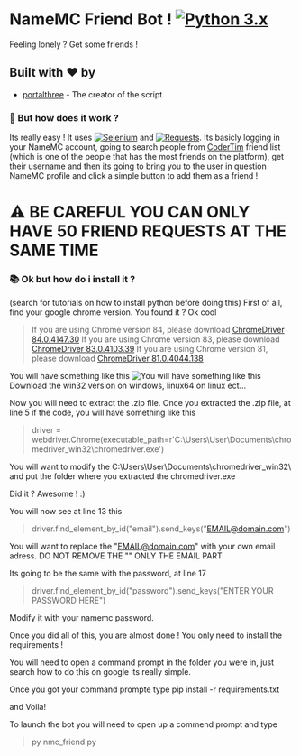 # NameMC Friend Bot ! [![Python 3.x](https://img.shields.io/badge/PYTHON-3.X-blueviolet?style=for-the-badge)](http://www.python.org/download/)

Feeling lonely ? Get some friends !

## Built with ❤️ by

* [portalthree](https://github.com/portalthree) - The creator of the script

### 🤔 But how does it work ?

Its really easy ! 
It uses [![Selenium](https://img.shields.io/badge/SELENIUM-yellow?style=flat-square)](https://www.selenium.dev/downloads/) and [![Requests](https://img.shields.io/badge/REQUESTS-gray?style=flat-square)](https://requests.readthedocs.io/en/master/). 
Its basicly logging in your NameMC account, going to search people from [CoderTim](https://fr.namemc.com/profile/CoderTim.1) friend list (which is one of the people that has the most friends on the platform), get their username and then its going to bring you to the user in question NameMC profile and click a simple button to add them as a friend !

#  ⚠️ BE CAREFUL YOU CAN ONLY HAVE 50 FRIEND REQUESTS AT THE SAME TIME

### 📚 Ok but how do i install it ?
(search for tutorials on how to install python before doing this)
First of all, find your google chrome version.
You found it ? Ok cool
>If you are using Chrome version 84, please download [ChromeDriver 84.0.4147.30](https://chromedriver.storage.googleapis.com/index.html?path=84.0.4147.30/)
>If you are using Chrome version 83, please download [ChromeDriver 83.0.4103.39](https://chromedriver.storage.googleapis.com/index.html?path=83.0.4103.39/)
>If you are using Chrome version 81, please download [ChromeDriver 81.0.4044.138](https://chromedriver.storage.googleapis.com/index.html?path=81.0.4044.138/)
>

You will have something like this
![You will have something like this](https://cdn.discordapp.com/attachments/612940686077198346/717813044675084449/unknown.png)
Download the win32 version on windows, linux64 on linux ect...

Now you will need to extract the .zip file.
Once you extracted the .zip file, at line 5 if the code, you will have something like this
> driver = webdriver.Chrome(executable_path=r'C:\Users\User\Documents\chromedriver_win32\chromedriver.exe')
>
You will want to modify the C:\Users\User\Documents\chromedriver_win32\ and put the folder where you extracted the chromedriver.exe 

Did it ? Awesome ! :)

You will now see at line 13 this
> driver.find_element_by_id("email").send_keys("EMAIL@domain.com")
>
You will want to replace the "EMAIL@domain.com" with your own email adress. DO NOT REMOVE THE "" ONLY THE EMAIL PART

Its going to be the same with the password, at line 17
>driver.find_element_by_id("password").send_keys("ENTER YOUR PASSWORD HERE")
>
Modify it with your namemc password.

Once you did all of this, you are almost done ! 
You only need to install the requirements !

You will need to open a command prompt in the folder you were in, just search how to do this on google its really simple.

Once you got your command prompte type pip install -r requirements.txt

and Voila!

To launch the bot you will need to open up a commend prompt and type 
> py nmc_friend.py